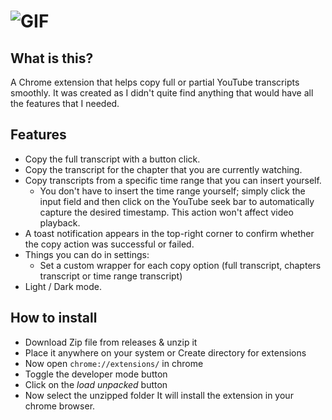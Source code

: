 # ![GIF](./showcase.gif) 

## What is this?

A Chrome extension that helps copy full or partial YouTube transcripts smoothly. It was created as I didn't 
quite find anything that would have all the features that I needed. 

## Features
* Copy the full transcript with a button click.
* Copy the transcript for the chapter that you are currently watching.
* Copy transcripts from a specific time range that you can insert yourself.
  * You don't have to insert the time range yourself; simply click the input field and then click on the YouTube seek bar to automatically capture the desired timestamp. This action won't affect video playback.
* A toast notification appears in the top-right corner to confirm whether the copy action was successful or failed.
* Things you can do in settings:
  * Set a custom wrapper for each copy option (full transcript, chapters transcript or time range transcript)
* Light / Dark mode.
    

## How to install

- Download Zip file from releases & unzip it
- Place it anywhere on your system or Create directory for extensions
- Now open `chrome://extensions/` in chrome
- Toggle the developer mode button
- Click on the _load unpacked_ button
- Now select the unzipped folder
  It will install the extension in your chrome browser.

